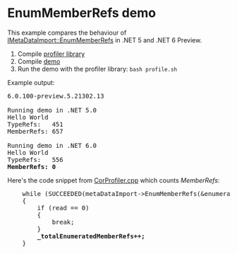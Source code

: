 # EnumMemberRefs demo

This example compares the behaviour of [IMetaDataImport::EnumMemberRefs](https://docs.microsoft.com/en-us/dotnet/framework/unmanaged-api/metadata/imetadataimport-enummemberrefs-method)
in .NET 5 and .NET 6 Preview.

1. Compile [profiler library](profiler)
2. Compile [demo](demo)
3. Run the demo with the profiler library: `bash profile.sh`

Example output:

<pre>
6.0.100-preview.5.21302.13

Running demo in .NET 5.0
Hello World
TypeRefs:   451
MemberRefs: 657

Running demo in .NET 6.0
Hello World
TypeRefs:   556
<strong>MemberRefs: 0</strong>
</pre>

Here's the code snippet from [CorProfiler.cpp](https://github.com/kalikin/enumMemberRefs/blob/3b038ef0fe787771e91d4c9c239d342ceff9a8d5/profiler/src/CorProfiler.cpp#L111-L118) which counts *MemberRefs*:

<pre>
    while (SUCCEEDED(metaDataImport->EnumMemberRefs(&enumerator, typeRef, &memberRef, 1, &read)))
    {
        if (read == 0)
        {
            break;
        }
        <strong>_totalEnumeratedMemberRefs++;</strong>
    }
</pre>

